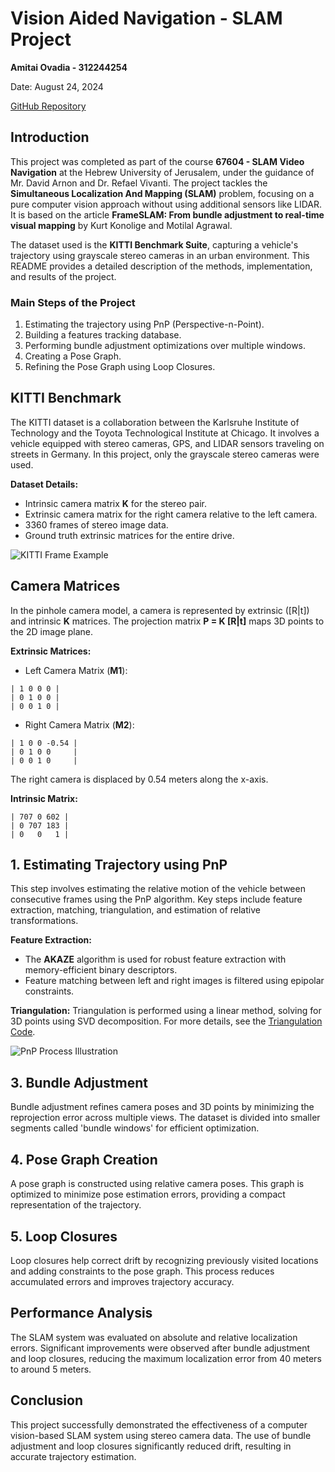 # Vision Aided Navigation - SLAM Project

**Amitai Ovadia - 312244254**

Date: August 24, 2024

[GitHub Repository](https://github.com/AmitaiOvadia/SLAMProject/tree/main/VAN_ex/code)


## Introduction

This project was completed as part of the course **67604 - SLAM Video Navigation** at the Hebrew University of Jerusalem, under the guidance of Mr. David Arnon and Dr. Refael Vivanti. The project tackles the **Simultaneous Localization And Mapping (SLAM)** problem, focusing on a pure computer vision approach without using additional sensors like LIDAR. It is based on the article **FrameSLAM: From bundle adjustment to real-time visual mapping** by Kurt Konolige and Motilal Agrawal.

The dataset used is the **KITTI Benchmark Suite**, capturing a vehicle's trajectory using grayscale stereo cameras in an urban environment. This README provides a detailed description of the methods, implementation, and results of the project.


### Main Steps of the Project

1. Estimating the trajectory using PnP (Perspective-n-Point).
2. Building a features tracking database.
3. Performing bundle adjustment optimizations over multiple windows.
4. Creating a Pose Graph.
5. Refining the Pose Graph using Loop Closures.


## KITTI Benchmark

The KITTI dataset is a collaboration between the Karlsruhe Institute of Technology and the Toyota Technological Institute at Chicago. It involves a vehicle equipped with stereo cameras, GPS, and LIDAR sensors traveling on streets in Germany. In this project, only the grayscale stereo cameras were used.

**Dataset Details:**
- Intrinsic camera matrix **K** for the stereo pair.
- Extrinsic camera matrix for the right camera relative to the left camera.
- 3360 frames of stereo image data.
- Ground truth extrinsic matrices for the entire drive.


![KITTI Frame Example](image_1_1.png)


## Camera Matrices

In the pinhole camera model, a camera is represented by extrinsic \([R|t]\) and intrinsic **K** matrices. The projection matrix **P = K [R|t]** maps 3D points to the 2D image plane.

**Extrinsic Matrices:**
- Left Camera Matrix (**M1**):
```
| 1 0 0 0 |
| 0 1 0 0 |
| 0 0 1 0 |
```
- Right Camera Matrix (**M2**):
```
| 1 0 0 -0.54 |
| 0 1 0 0     |
| 0 0 1 0     |
```
The right camera is displaced by 0.54 meters along the x-axis.

**Intrinsic Matrix:**
```
| 707 0 602 |
| 0 707 183 |
| 0   0   1 |
```


## 1. Estimating Trajectory using PnP

This step involves estimating the relative motion of the vehicle between consecutive frames using the PnP algorithm. Key steps include feature extraction, matching, triangulation, and estimation of relative transformations.

**Feature Extraction:**
- The **AKAZE** algorithm is used for robust feature extraction with memory-efficient binary descriptors.
- Feature matching between left and right images is filtered using epipolar constraints.

**Triangulation:**
Triangulation is performed using a linear method, solving for 3D points using SVD decomposition.
For more details, see the [Triangulation Code](https://github.com/AmitaiOvadia/SLAMProject/blob/main/VAN_ex/code/utils/utils.py#L176).


![PnP Process Illustration](image_3_1.png)


## 3. Bundle Adjustment

Bundle adjustment refines camera poses and 3D points by minimizing the reprojection error across multiple views. The dataset is divided into smaller segments called 'bundle windows' for efficient optimization.


## 4. Pose Graph Creation

A pose graph is constructed using relative camera poses. This graph is optimized to minimize pose estimation errors, providing a compact representation of the trajectory.


## 5. Loop Closures

Loop closures help correct drift by recognizing previously visited locations and adding constraints to the pose graph. This process reduces accumulated errors and improves trajectory accuracy.


## Performance Analysis

The SLAM system was evaluated on absolute and relative localization errors. Significant improvements were observed after bundle adjustment and loop closures, reducing the maximum localization error from 40 meters to around 5 meters.


## Conclusion

This project successfully demonstrated the effectiveness of a computer vision-based SLAM system using stereo camera data. The use of bundle adjustment and loop closures significantly reduced drift, resulting in accurate trajectory estimation.
